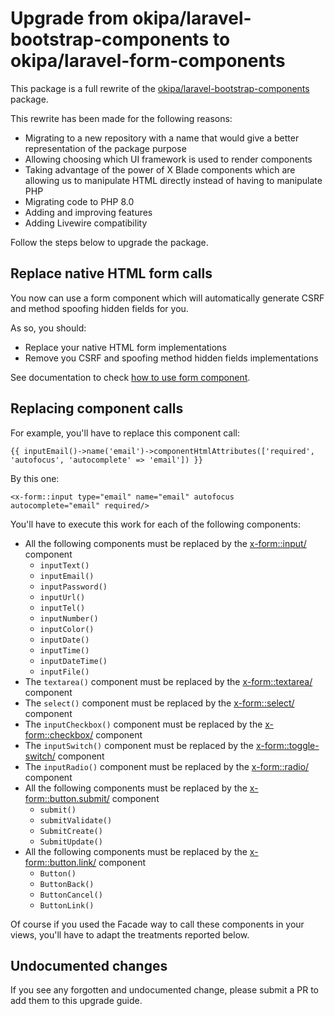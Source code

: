 # Upgrade from okipa/laravel-bootstrap-components to okipa/laravel-form-components

This package is a full rewrite of the [okipa/laravel-bootstrap-components](https://github.com/Okipa/laravel-bootstrap-components) package.

This rewrite has been made for the following reasons:
* Migrating to a new repository with a name that would give a better representation of the package purpose
* Allowing choosing which UI framework is used to render components
* Taking advantage of the power of X Blade components which are allowing us to manipulate HTML directly instead of having to manipulate PHP
* Migrating code to PHP 8.0
* Adding and improving features
* Adding Livewire compatibility

Follow the steps below to upgrade the package.

## Replace native HTML form calls

You now can use a form component which will automatically generate CSRF and method spoofing hidden fields for you.

As so, you should:
* Replace your native HTML form implementations
* Remove you CSRF and spoofing method hidden fields implementations

See documentation to check [how to use form component](../../README.md#form).

## Replacing component calls

For example, you'll have to replace this component call:

```Blade
{{ inputEmail()->name('email')->componentHtmlAttributes(['required', 'autofocus', 'autocomplete' => 'email']) }}
```

By this one:
```Blade
<x-form::input type="email" name="email" autofocus autocomplete="email" required/>
```

You'll have to execute this work for each of the following components:

* All the following components must be replaced by the [<x-form::input/>](../../README.md#input-and-textarea) component
  * `inputText()`
  * `inputEmail()`
  * `inputPassword()`
  * `inputUrl()`
  * `inputTel()`
  * `inputNumber()`
  * `inputColor()`
  * `inputDate()`
  * `inputTime()`
  * `inputDateTime()`
  * `inputFile()`
* The `textarea()` component must be replaced by the [<x-form::textarea/>](../../README.md#input-and-textarea) component   
* The `select()` component must be replaced by the [<x-form::select/>](../../README.md#select) component
* The `inputCheckbox()` component must be replaced by the [<x-form::checkbox/>](../../README.md#checkbox-switch-and-radio) component
* The `inputSwitch()` component must be replaced by the [<x-form::toggle-switch/>](../../README.md#checkbox-switch-and-radio) component
* The `inputRadio()` component must be replaced by the [<x-form::radio/>](../../README.md#select) component
* All the following components must be replaced by the [<x-form::button.submit/>](../../README.md#buttons) component
  * `submit()`
  * `submitValidate()`
  * `SubmitCreate()`
  * `SubmitUpdate()`
* All the following components must be replaced by the [<x-form::button.link/>](../../README.md#buttons) component
  * `Button()`
  * `ButtonBack()`
  * `ButtonCancel()`
  * `ButtonLink()`

Of course if you used the Facade way to call these components in your views, you'll have to adapt the treatments reported below.

## Undocumented changes

If you see any forgotten and undocumented change, please submit a PR to add them to this upgrade guide.
